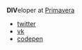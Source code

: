 **DIV**eloper at [Primavera](https://primaverahq.com/)

* [twitter](https://twitter.com/DrMonochromer)
* [vk](https://vk.com/dr.monochromer)
* [codepen](https://codepen.io/monochromer)
